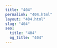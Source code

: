 ```yaml
---
title: "404"
permalink: "404.html"
layout: "404.html"
slug: "404"
seo:
  title: "404"
  og_title: "404"
---
```

